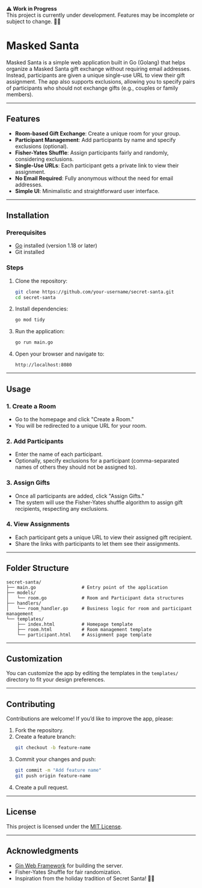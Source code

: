 **⚠️ Work in Progress**  
This project is currently under development. Features may be incomplete or subject to change. 🎅🎁

# Masked Santa

Masked Santa is a simple web application built in Go (Golang) that helps organize a Masked Santa gift exchange without requiring email addresses. Instead, participants are given a unique single-use URL to view their gift assignment. The app also supports exclusions, allowing you to specify pairs of participants who should not exchange gifts (e.g., couples or family members).

---

## Features
- **Room-based Gift Exchange**: Create a unique room for your group.
- **Participant Management**: Add participants by name and specify exclusions (optional).
- **Fisher-Yates Shuffle**: Assign participants fairly and randomly, considering exclusions.
- **Single-Use URLs**: Each participant gets a private link to view their assignment.
- **No Email Required**: Fully anonymous without the need for email addresses.
- **Simple UI**: Minimalistic and straightforward user interface.

---

## Installation

### Prerequisites
- [Go](https://golang.org/dl/) installed (version 1.18 or later)
- Git installed

### Steps
1. Clone the repository:
   ```bash
   git clone https://github.com/your-username/secret-santa.git
   cd secret-santa
   ```

2. Install dependencies:
   ```bash
   go mod tidy
   ```

3. Run the application:
   ```bash
   go run main.go
   ```

4. Open your browser and navigate to:
   ```
   http://localhost:8080
   ```

---

## Usage

### 1. Create a Room
- Go to the homepage and click "Create a Room."
- You will be redirected to a unique URL for your room.

### 2. Add Participants
- Enter the name of each participant.
- Optionally, specify exclusions for a participant (comma-separated names of others they should not be assigned to).

### 3. Assign Gifts
- Once all participants are added, click "Assign Gifts."
- The system will use the Fisher-Yates shuffle algorithm to assign gift recipients, respecting any exclusions.

### 4. View Assignments
- Each participant gets a unique URL to view their assigned gift recipient.
- Share the links with participants to let them see their assignments.

---

## Folder Structure

```
secret-santa/
├── main.go                 # Entry point of the application
├── models/
│   └── room.go             # Room and Participant data structures
├── handlers/
│   └── room_handler.go     # Business logic for room and participant management
└── templates/
    ├── index.html          # Homepage template
    ├── room.html           # Room management template
    └── participant.html    # Assignment page template
```

---

## Customization
You can customize the app by editing the templates in the `templates/` directory to fit your design preferences.

---

## Contributing
Contributions are welcome! If you’d like to improve the app, please:
1. Fork the repository.
2. Create a feature branch:
   ```bash
   git checkout -b feature-name
   ```
3. Commit your changes and push:
   ```bash
   git commit -m "Add feature name"
   git push origin feature-name
   ```
4. Create a pull request.

---

## License
This project is licensed under the [MIT License](LICENSE).

---

## Acknowledgments
- [Gin Web Framework](https://github.com/gin-gonic/gin) for building the server.
- Fisher-Yates Shuffle for fair randomization.
- Inspiration from the holiday tradition of Secret Santa! 🎅🎄
